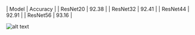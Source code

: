 | Model | Accuracy |
| ResNet20 | 92.38 |
| ResNet32 | 92.41 |
| ResNet44 | 92.91 |
| ResNet56 | 93.16 |

![alt text](https://raw.githubusercontent.com/rubabredwan/cifar10-pytorch/master/plot.png)
